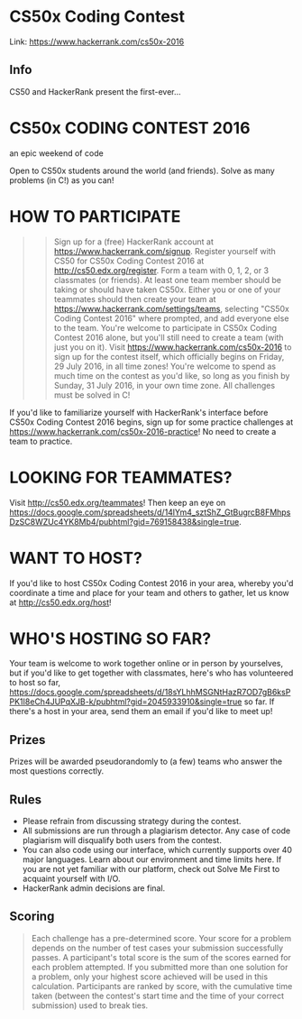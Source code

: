 # CS50x Coding Contest
Link: https://www.hackerrank.com/cs50x-2016

## Info

CS50 and HackerRank present the first-ever...

# CS50x CODING CONTEST 2016
an epic weekend of code

Open to CS50x students around the world (and friends). Solve as many problems (in C!) as you can!

# HOW TO PARTICIPATE

>> Sign up for a (free) HackerRank account at https://www.hackerrank.com/signup.
>> Register yourself with CS50 for CS50x Coding Contest 2016 at http://cs50.edx.org/register.
>> Form a team with 0, 1, 2, or 3 classmates (or friends). At least one team member should be taking or should have taken CS50x. Either you or one of your teammates should then create your team at https://www.hackerrank.com/settings/teams, selecting "CS50x Coding Contest 2016" where prompted, and add everyone else to the team. You're welcome to participate in CS50x Coding Contest 2016 alone, but you'll still need to create a team (with just you on it).
>> Visit https://www.hackerrank.com/cs50x-2016 to sign up for the contest itself, which officially begins on Friday, 29 July 2016, in all time zones! You're welcome to spend as much time on the contest as you'd like, so long as you finish by Sunday, 31 July 2016, in your own time zone. All challenges must be solved in C!

If you'd like to familiarize yourself with HackerRank's interface before CS50x Coding Contest 2016 begins, sign up for some practice challenges at https://www.hackerrank.com/cs50x-2016-practice! No need to create a team to practice.

# LOOKING FOR TEAMMATES?

Visit http://cs50.edx.org/teammates! Then keep an eye on https://docs.google.com/spreadsheets/d/14lYm4_sztShZ_GtBugrcB8FMhpsDzSC8WZUc4YK8Mb4/pubhtml?gid=769158438&single=true.

# WANT TO HOST?

If you'd like to host CS50x Coding Contest 2016 in your area, whereby you'd coordinate a time and place for your team and others to gather, let us know at http://cs50.edx.org/host!

# WHO'S HOSTING SO FAR?

Your team is welcome to work together online or in person by yourselves, but if you'd like to get together with classmates, here's who has volunteered to host so far, https://docs.google.com/spreadsheets/d/18sYLhhMSGNtHazR7OD7gB6ksPPK1I8eCh4JUPqXJB-k/pubhtml?gid=2045933910&single=true so far. If there's a host in your area, send them an email if you'd like to meet up!

## Prizes

Prizes will be awarded pseudorandomly to (a few) teams who answer the most questions correctly.
## Rules

* Please refrain from discussing strategy during the contest.
* All submissions are run through a plagiarism detector. Any case of code plagiarism will disqualify both users from the contest.
* You can also code using our interface, which currently supports over 40 major languages. Learn about our environment and time limits here. If you are not yet familiar with our platform, check out Solve Me First to acquaint yourself with I/O.
* HackerRank admin decisions are final.

## Scoring

>   Each challenge has a pre-determined score.
    Your score for a problem depends on the number of test cases your submission successfully passes.
    A participant's total score is the sum of the scores earned for each problem attempted. If you submitted more than one solution for a problem, only your highest score achieved will be used in this calculation.
    Participants are ranked by score, with the cumulative time taken (between the contest's start time and the time of your correct submission) used to break ties.

